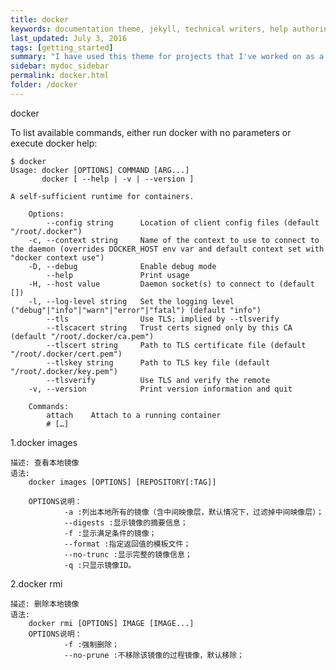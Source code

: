 ```yaml
---
title: docker
keywords: documentation theme, jekyll, technical writers, help authoring tools, hat replacements
last_updated: July 3, 2016
tags: [getting_started]
summary: "I have used this theme for projects that I've worked on as a professional technical writer."
sidebar: mydoc_sidebar
permalink: docker.html
folder: /docker
---
```


docker

To list available commands, either run docker with no parameters or execute docker help:

    $ docker 
    Usage: docker [OPTIONS] COMMAND [ARG...] 
           docker [ --help | -v | --version ] 

    A self-sufficient runtime for containers. 

        Options: 
            --config string      Location of client config files (default "/root/.docker")
        -c, --context string     Name of the context to use to connect to the daemon (overrides DOCKER_HOST env var and default context set with "docker context use") 
        -D, --debug              Enable debug mode 
            --help               Print usage 
        -H, --host value         Daemon socket(s) to connect to (default []) 
        -l, --log-level string   Set the logging level ("debug"|"info"|"warn"|"error"|"fatal") (default "info") 
            --tls                Use TLS; implied by --tlsverify 
            --tlscacert string   Trust certs signed only by this CA (default "/root/.docker/ca.pem")
            --tlscert string     Path to TLS certificate file (default "/root/.docker/cert.pem") 
            --tlskey string      Path to TLS key file (default "/root/.docker/key.pem") 
            --tlsverify          Use TLS and verify the remote 
        -v, --version            Print version information and quit 

        Commands: 
            attach    Attach to a running container 
            # […]    


1.docker images 
  
    描述: 查看本地镜像 
    语法: 
        docker images [OPTIONS] [REPOSITORY[:TAG]] 

        OPTIONS说明： 
                -a :列出本地所有的镜像（含中间映像层，默认情况下，过滤掉中间映像层）； 
                --digests :显示镜像的摘要信息； 
                -f :显示满足条件的镜像；
                --format :指定返回值的模板文件；
                --no-trunc :显示完整的镜像信息；
                -q :只显示镜像ID。        

2.docker rmi
      
    描述: 删除本地镜像
    语法: 
        docker rmi [OPTIONS] IMAGE [IMAGE...]
        OPTIONS说明：
                -f :强制删除；
                --no-prune :不移除该镜像的过程镜像，默认移除；

